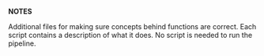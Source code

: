 **NOTES**

Additional files for making sure concepts behind functions are correct. Each
script contains a description of what it does. No script is needed to run the
pipeline.
